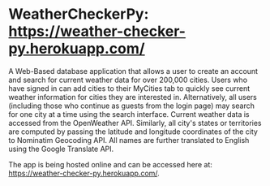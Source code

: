 # WeatherCheckerPy: https://weather-checker-py.herokuapp.com/
A Web-Based database application that allows a user to create an account and search for current weather data for over 200,000 cities. Users who have signed in can add cities to their MyCities tab to quickly see current weather information for cities they are interested in. Alternatively, all users (including those who continue as guests from the login page) may search for one city at a time using the search interface. Current weather data is accessed from the OpenWeather API. Similarly, all city's states or territories are computed by passing the latitude and longitude coordinates of the city to Nominatim Geocoding API. All names are further translated to English using the Google Translate API.

The app is being hosted online and can be accessed here at: https://weather-checker-py.herokuapp.com/.
